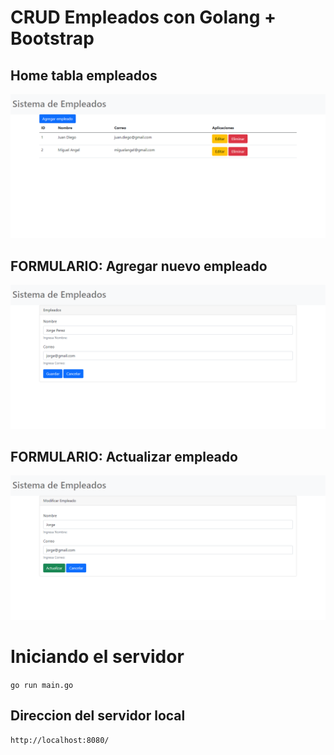#   CRUD Empleados con Golang + Bootstrap


##  Home tabla empleados
<p aling="center">
    <img src="1.png">
</p>

##  FORMULARIO: Agregar nuevo empleado
<p aling="center">
    <img src="2.png">
</p>

##  FORMULARIO: Actualizar empleado
<p aling="center">
    <img src="3.png">
</p>


#   Iniciando el servidor
`go run main.go`


##  Direccion del servidor local
`http://localhost:8080/`